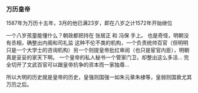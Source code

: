 
### 万历皇帝

1587年为万历十五年，3月的他已满23岁，即在八岁之计1572年开始继位

一个八岁孩童能懂什么？朝政都把持在 张居正 和 冯保 手上。
也是奇怪，明朝没有丞相，确整出内阁和司礼监 这种不伦不类的机构，一个负责统帅百官（但明明只是一个大学士的咨询机构）另一个则提皇帝批红审阅（也只是宦官内臣），明朝真是妥妥的家天下啊。
一个皇帝的私人秘书一个管家门卫，却整出这么多活...  完全切开了文武百官可以跟皇帝抗争的资本而一家独尊... 

所以大明的历史就是皇帝的历史，皇强则国强一如朱元章朱棣等，皇弱则国衰尤其万历之后。
